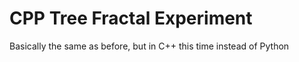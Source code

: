 # CPP Tree Fractal Experiment
 Basically the same as before, but in C++ this time instead of Python
